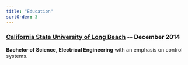 ```yaml
---
title: "Education"
sortOrder: 3
---
```

### [California State University of Long Beach](https://www.csulb.edu) -- December 2014
**Bachelor of Science, Electrical Engineering** with an emphasis on control systems. 